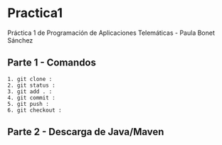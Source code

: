 # Practica1
Práctica 1 de Programación de Aplicaciones Telemáticas - Paula Bonet Sánchez

## Parte 1 - Comandos
    1. git clone : 
    2. git status : 
    3. git add . :
    4. git commit :
    5. git push :
    6. git checkout :
    
## Parte 2 - Descarga de Java/Maven
